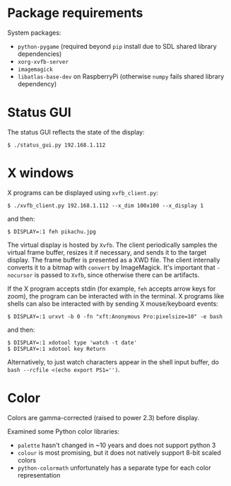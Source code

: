 # Package requirements

System packages:
* `python-pygame` (required beyond `pip` install due to SDL shared library dependencies)
* `xorg-xvfb-server`
* `imagemagick`
* `libatlas-base-dev` on RaspberryPi (otherwise `numpy` fails shared library dependency)

# Status GUI

The status GUI reflects the state of the display:

```
$ ./status_gui.py 192.168.1.112
```

# X windows

X programs can be displayed using `xvfb_client.py`:

```
$ ./xvfb_client.py 192.168.1.112 --x_dim 100x100 --x_display 1
```

and then:

```
$ DISPLAY=:1 feh pikachu.jpg
```

The virtual display is hosted by `Xvfb`. The client periodically samples the virtual frame buffer,
resizes it if necessary, and sends it to the target display. The frame buffer is presented as a XWD
file. The client internally converts it to a bitmap with `convert` by ImageMagick. It's important
that `-nocursor` is passed to `Xvfb`, since otherwise there can be artifacts.

If the X program accepts stdin (for example, `feh` accepts arrow keys for zoom),  the program can be
interacted with in the terminal. X programs like shells can also be interacted with by sending X
mouse/keyboard events:

```
$ DISPLAY=:1 urxvt -b 0 -fn "xft:Anonymous Pro:pixelsize=10" -e bash
```

and then:

```
$ DISPLAY=:1 xdotool type 'watch -t date'
$ DISPLAY=:1 xdotool key Return
```

Alternatively, to just watch characters appear in the shell input buffer, do `bash --rcfile <(echo
export PS1='')`.

# Color

Colors are gamma-corrected (raised to power 2.3) before display.

Examined some Python color libraries:
* `palette` hasn't changed in ~10 years and does not support python 3
* `colour` is most promising, but it does not natively support 8-bit scaled colors
* `python-colormath` unfortunately has a separate type for each color representation
